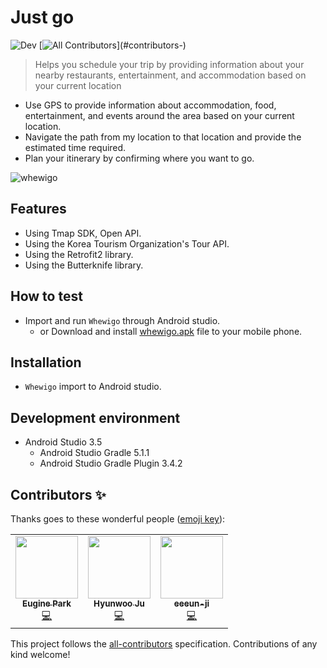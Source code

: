 # Just go
<!-- ALL-CONTRIBUTORS-BADGE:START - Do not remove or modify this section -->
![Dev][dev-image] [![All Contributors](https://img.shields.io/badge/all_contributors-3-orange.svg?)](#contributors-)
<!-- ALL-CONTRIBUTORS-BADGE:END -->

> Helps you schedule your trip by providing information about your nearby restaurants, entertainment, and accommodation based on your current location

- Use GPS to provide information about accommodation, food, entertainment, and events around the area based on your current location.
- Navigate the path from my location to that location and provide the estimated time required.
- Plan your itinerary by confirming where you want to go.

![whewigo](https://user-images.githubusercontent.com/25261274/77049535-99753000-6a0b-11ea-8dec-d6432f0f8b5c.gif)

## Features
- Using Tmap SDK, Open API.
- Using the Korea Tourism Organization's Tour API.
- Using the Retrofit2 library.
- Using the Butterknife library.

## How to test
- Import and run `Whewigo` through Android studio.
  - or Download and install [whewigo.apk](https://github.com/true-bird/Whewigo/blob/master/app/release/whewigo.apk) file to your mobile phone.

## Installation
- `Whewigo` import to Android studio.

## Development environment
- Android Studio 3.5
  - Android Studio Gradle 5.1.1
  - Android Studio Gradle Plugin 3.4.2


<!-- Markdown link & img dfn's -->
[dev-image]: https://img.shields.io/badge/Dev-Android-green

## Contributors ✨

Thanks goes to these wonderful people ([emoji key](https://allcontributors.org/docs/en/emoji-key)):

<!-- ALL-CONTRIBUTORS-LIST:START - Do not remove or modify this section -->
<!-- prettier-ignore-start -->
<!-- markdownlint-disable -->
<table>
  <tr>
    <td align="center"><a href="https://github.com/pkeugine"><img src="https://avatars0.githubusercontent.com/u/48251668?v=4" width="100px;" alt=""/><br /><sub><b>Eugine Park</b></sub></a><br /><a href="https://github.com/pkeugine/JustGo/commits?author=pkeugine" title="Code">💻</a></td>
    <td align="center"><a href="https://truebird.tech"><img src="https://avatars1.githubusercontent.com/u/25261274?v=4" width="100px;" alt=""/><br /><sub><b>Hyunwoo Ju</b></sub></a><br /><a href="https://github.com/pkeugine/JustGo/commits?author=true-bird" title="Code">💻</a></td>
    <td align="center"><a href="https://github.com/eeeun-ji"><img src="https://avatars0.githubusercontent.com/u/50447682?v=4" width="100px;" alt=""/><br /><sub><b>eeeun-ji</b></sub></a><br /><a href="https://github.com/pkeugine/JustGo/commits?author=eeeun-ji" title="Code">💻</a></td>
  </tr>
</table>

<!-- markdownlint-enable -->
<!-- prettier-ignore-end -->
<!-- ALL-CONTRIBUTORS-LIST:END -->

This project follows the [all-contributors](https://github.com/all-contributors/all-contributors) specification. Contributions of any kind welcome!
